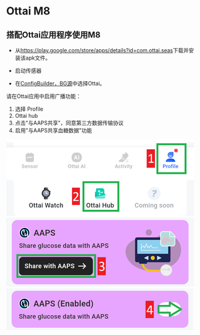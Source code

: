 # Ottai M8


## 搭配Ottai应用程序使用M8

-   从<https://play.google.com/store/apps/details?id=com.ottai.seas>下载并安装该apk文件。

-   启动传感器

- 在[ConfigBuilder，BG源](#Config-Builder-bg-source)中选择Ottai。

请在Ottai应用中启用广播功能：

1. 选择 Profile
2. Ottai hub
3. 点击"与AAPS共享"，同意第三方数据传输协议
4. 启用"与AAPS共享血糖数据"功能

![Ottai](../images/Ottai.png)
